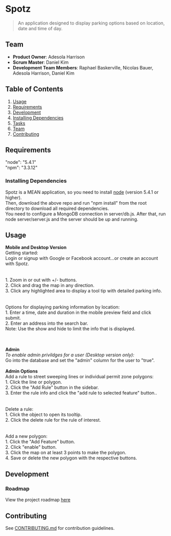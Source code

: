 # Spotz
> An application designed to display parking options based on location, date and time of day.

## Team

  - __Product Owner__: Adesola Harrison
  - __Scrum Master__: Daniel Kim
  - __Development Team Members__: Raphael Baskerville, Nicolas Bauer, Adesola Harrison, Daniel Kim

## Table of Contents

1. [Usage](#Usage)
1. [Requirements](#requirements)
1. [Development](#development)
1. [Installing Dependencies](#installing-dependencies)
1. [Tasks](#tasks)
1. [Team](#team)
1. [Contributing](#contributing)

## Requirements
"node": "5.4.1"
<br>"npm": "3.3.12"

### Installing Dependencies
Spotz is a MEAN application, so you need to install <a href="https://nodejs.org/en/">node</a> (version 5.4.1 or higher). 
<br>Then, download the above repo and run "npm install" from the root directory to download all 
required dependencies. <br>You need to configure a MongoDB connection in server/db.js. After that, 
run node server/server.js and the server should be up and running.

## Usage


<b>Mobile and Desktop Version</b>
<br>Getting started:
<br>Login or signup with Google or Facebook account...or create an account with Spotz.
<br><br>
<br>1. Zoom in or out with  +/- buttons.
<br>2. Click and drag the map in any direction.
<br>3. Click any highlighted area to display a tool tip with detailed parking info.
<br><br>
<br>Options for displaying parking information by location:
<br>1. Enter a time, date and duration in the mobile preview field and click submit. 
<br>2. Enter an address into the search bar.
<br>Note: Use the show and hide to limit the info that is displayed.

<br><br>
<b>Admin</b>
<br><i>To enable admin privildges for a user (Desktop version only):</i>
<br>Go into the database and set the "admin" column for the user to "true".
<br><br>
<b>Admin Options</b>
<br>Add a rule to street sweeping lines or individual permit zone polygons:
<br>1. Click the line or polygon.
<br>2. Click the "Add Rule" button in the sidebar.
<br>3. Enter the rule info and click the "add rule to selected feature" button..
<br>
<br>
<br>Delete a rule:
<br>1. Click the object to open its tooltip.
<br>2. Click the delete rule for the rule of interest.
<br><br>
<br>Add a new polygon:
<br>1. Click the "Add Feature" button.
<br>2. Click "enable" button.
<br>3. Click the map on at least 3 points to make the polygon.
<br>4. Save or delete the new polygon with the respective buttons.


## Development





### Roadmap

View the project roadmap [here](LINK_TO_PROJECT_ISSUES)


## Contributing

See [CONTRIBUTING.md](CONTRIBUTING.md) for contribution guidelines.
